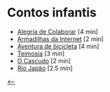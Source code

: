 # Contos infantis

- [Alegria de Colaborar](./alegria-de-colaborar.html) <span class="word-count">[4 min]</span>
- [Armadilhas da Internet](./armadilhas-da-internet.html) <span class="word-count">[2 min]</span>
- [Aventura de bicicleta](./aventura-de-bicicleta.html) <span class="word-count">[4 min]</span>
- [Teimosia](./teimosia.html) <span class="word-count">[3 min]</span>
- [O Cascudo](./o-cascudo.html) <span class="word-count">[2 min]</span>
- [Rio Japão](./rio-japao.html) <span class="word-count">[2.5 min]</span>

[<--](../)